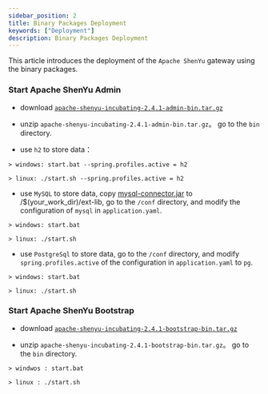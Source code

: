 ```yaml
---
sidebar_position: 2
title: Binary Packages Deployment
keywords: ["Deployment"] 
description: Binary Packages Deployment
---
```


This article introduces the deployment of the `Apache ShenYu` gateway using the binary packages.


### Start Apache ShenYu Admin

* download [`apache-shenyu-incubating-2.4.1-admin-bin.tar.gz`](https://archive.apache.org/dist/incubator/shenyu/2.4.1/apache-shenyu-incubating-2.4.1-admin-bin.tar.gz)

* unzip `apache-shenyu-incubating-2.4.1-admin-bin.tar.gz`。 go to the `bin` directory.

* use `h2` to store data：

```
> windows: start.bat --spring.profiles.active = h2

> linux: ./start.sh --spring.profiles.active = h2
```

* use `MySQL` to store data, copy [mysql-connector.jar](https://repo1.maven.org/maven2/mysql/mysql-connector-java/8.0.18/mysql-connector-java-8.0.18.jar) to /$(your_work_dir)/ext-lib, go to the `/conf` directory, and modify the configuration of `mysql` in `application.yaml`.

```
> windows: start.bat 

> linux: ./start.sh 
```

* use `PostgreSql` to store data, go to the `/conf` directory, and  modify `spring.profiles.active` of the configuration in `application.yaml` to `pg`.

```
> windows: start.bat 

> linux: ./start.sh 
```

### Start Apache ShenYu Bootstrap

* download [`apache-shenyu-incubating-2.4.1-bootstrap-bin.tar.gz`](https://archive.apache.org/dist/incubator/shenyu/2.4.1/apache-shenyu-incubating-2.4.1-bootstrap-bin.tar.gz)

* unzip `apache-shenyu-incubating-2.4.1-bootstrap-bin.tar.gz`。 go to the `bin` directory.

```
> windwos : start.bat 

> linux : ./start.sh 
```










